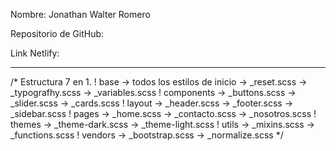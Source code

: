 Nombre: Jonathan Walter Romero

Repositorio de GitHub:

Link Netlify:

---------------------------------------------

/* Estructura 7 en 1.
! base -> todos los estilos de inicio
-> _reset.scss
-> _typografhy.scss
-> _variables.scss
! components
-> _buttons.scss
-> _slider.scss
-> _cards.scss
! layout
-> _header.scss
-> _footer.scss
-> _sidebar.scss
! pages
-> _home.scss
-> _contacto.scss
-> _nosotros.scss
! themes
-> _theme-dark.scss
-> _theme-light.scss
! utils
-> _mixins.scss
-> _functions.scss
! vendors
-> _bootstrap.scss
-> _normalize.scss
*/
